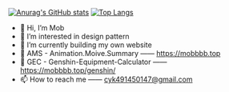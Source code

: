 [![Anurag's GitHub stats](https://github-readme-stats.vercel.app/api?username=Mobbbb&hide_title=false&show_icons=true&include_all_commits=true&line_height=28&hide=stars)](https://github.com/Mobbbb)
[![Top Langs](https://github-readme-stats.vercel.app/api/top-langs/?username=Mobbbb&layout=compact&line_height=22)](https://github.com/Mobbbb/blog)

- 👋 Hi, I’m Mob
- 👀 I’m interested in design pattern
- 🌱 I’m currently building my own website
- 🚩 AMS - Animation.Moive.Summary —— https://mobbbb.top
- 🚩 GEC - Genshin-Equipment-Calculator —— https://mobbbb.top/genshin/
- 📫 How to reach me —— cyk491450147@gmail.com

<!---
Mobbbb/Mobbbb is a ✨ special ✨ repository because its `README.md` (this file) appears on your GitHub profile.
You can click the Preview link to take a look at your changes.
--->
